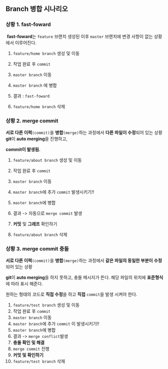 ## Branch 병합 시나리오

### 상황 1. fast-foward

​		**fast-foward**는 `feature` 브랜치 생성된 이후 `master` 브랜치에 변경 사항이 없는 상황에서 이루어진다.

1. `feature/home branch` 생성 및 이동

2. 작업 완료 후 `commit`

3. `master branch` 이동

4. `master branch` 에 병합

5. 결과 : `fast-foward`

6. `feature/home branch` 삭제

   

### 상황 2. merge commit

**서로 다른 이력**`(commit)`을 **병합**`(merge)`하는 과정에서 **다른 파일이 수정**되어 있는 상황 **git**이 **auto merging**을 진행하고, 

**commit이 발생됨.**

1. `feature/about branch` 생성 및 이동

2. 작업 완료 후 `commit`

3. `master branch` 이동

4. `master branch`에 추가 `commit` 발생시키기!!

5. `master branch`에 병합

6. 결과 -> 자동으로 `merge commit` 발생

7. **커밋** 및 **그래프** 확인하기

8. `feature/about branch` 삭제

   

### 상황 3. merge commit 충돌

**서로 다른 이력**`(commit)`을 **병합**`(merge)`하는 과정에서 **같은 파일의 동일한 부분이 수정**되어 있는 상황

**git**이 **auto merging**을 하지 못하고, 충돌 메시지가 뜬다. 해당 파일의 위치에 **표준형식**에 따라 표시 해준다.

원하는 형태의 코드로 **직접 수정**을 하고 **직접** `commit`을 발생 시켜야 한다.

1. `feature/test branch` 생성 및 이동
2. 작업 완료 후 `commit`
3. `master branch` 이동
4. `master branch`에 추가 `commit` 이 발생시키기!!
5. `master branch`에 병합
6. 결과 -> `merge conflict`발생
7. **충돌 확인 및 해결**
8. `merge commit` 진행
9. **커밋 및 확인하기**
10. `feature/test branch` 삭제

